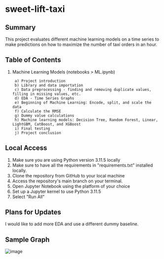 # sweet-lift-taxi

<h2>Summary</h2>

This project evaluates different machine learning models on a time series to make predictions on how to maximize the number of taxi orders in an hour. 

<h2>Table of Contents</h2>

1. Machine Learning Models (notebooks > ML.ipynb)
      
        a) Project introduction
        b) Library and data importation
        c) Data preprocessing - finding and removing duplicate values, filling in missing values, etc.
        d) EDA - Time Series Graphs
        e) Beginning of Machine Learning: Encode, split, and scale the data
        f) Calculate the RMSE
        g) Dummy value calculations
        h) Machine learning models: Decision Tree, Random Forest, Linear, LightGBM, CatBoost, and XGBoost
        i) Final testing
        j) Project conclusion


<h2>Local Access</h2>

1. Make sure you are using Python version 3.11.5 locally
2. Make sure to have all the requirements in "requirements.txt" installed locally. 
3. Clone the repository from GitHub to your local machine 
4. Access the repository's main branch on your terminal. 
5. Open Jupyter Notebook using the platform of your choice
6. Set up a Jupyter kernel to use Python 3.11.5
7. Select "Run All"

<h2>Plans for Updates</h2>

I would like to add more EDA and use a different dummy baseline.

<h2>Sample Graph</h2>

![image](https://github.com/LDeYoung17/sweet-lift-taxi/assets/70500225/5d2ccf26-b135-4008-9c83-fc23ef34a2ad)
